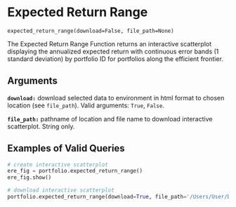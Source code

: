 # Expected Return Range

`expected_return_range(download=False, file_path=None)`

The Expected Return Range Function returns an interactive scatterplot displaying the annualized expected return with continuous error bands (1 standard deviation) by portfolio ID for portfolios along the efficient frontier.

## Arguments

**`download:`** download selected data to environment in html format to chosen location (see `file_path`). Valid arguments: `True`, `False`.

**`file_path:`** pathname of location and file name to download interactive scatterplot. String only.

## Examples of Valid Queries

```python
# create interactive scatterplot
ere_fig = portfolio.expected_return_range()
ere_fig.show()

# download interactive scatterplot
portfolio.expected_return_range(download=True, file_path='/Users/User/Desktop/Folder/file.html')
```